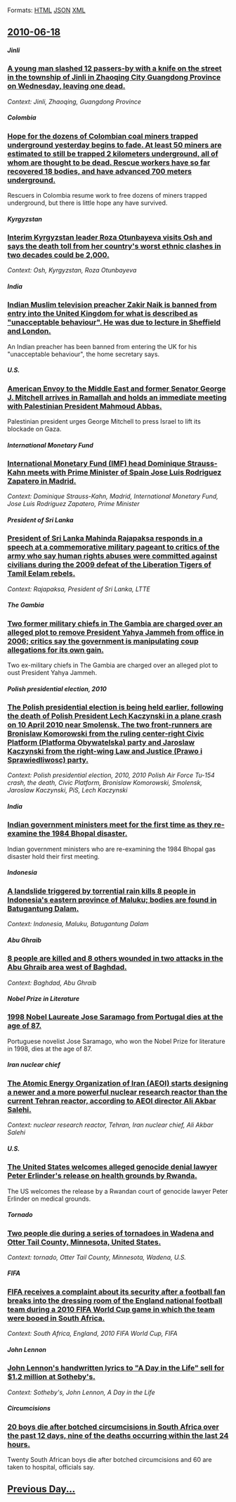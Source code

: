 
Formats: [HTML](2010/06/18/index.html)  [JSON](2010/06/18/index.json)  [XML](2010/06/18/index.xml)  

## [2010-06-18](/news/2010/06/18/index.md)

##### Jinli
### [A young man slashed 12 passers-by with a knife on the street in the township of Jinli in Zhaoqing City Guangdong Province on Wednesday, leaving one dead. ](/news/2010/06/18/a-young-man-slashed-12-passers-by-with-a-knife-on-the-street-in-the-township-of-jinli-in-zhaoqing-city-guangdong-province-on-wednesday-leav.md)
_Context: Jinli, Zhaoqing, Guangdong Province_

##### Colombia
### [Hope for the dozens of Colombian coal miners trapped underground yesterday begins to fade. At least 50 miners are estimated to still be trapped 2 kilometers underground, all of whom are thought to be dead. Rescue workers have so far recovered 18 bodies, and have advanced 700 meters underground. ](/news/2010/06/18/hope-for-the-dozens-of-colombian-coal-miners-trapped-underground-yesterday-begins-to-fade-at-least-50-miners-are-estimated-to-still-be-trap.md)
Rescuers in Colombia resume work to free dozens of miners trapped underground, but there is little hope any have survived.

##### Kyrgyzstan
### [Interim Kyrgyzstan leader Roza Otunbayeva visits Osh and says the death toll from her country's worst ethnic clashes in two decades could be 2,000. ](/news/2010/06/18/interim-kyrgyzstan-leader-roza-otunbayeva-visits-osh-and-says-the-death-toll-from-her-country-s-worst-ethnic-clashes-in-two-decades-could-be.md)
_Context: Osh, Kyrgyzstan, Roza Otunbayeva_

##### India
### [Indian Muslim television preacher Zakir Naik is banned from entry into the United Kingdom for what is described as "unacceptable behaviour". He was due to lecture in Sheffield and London. ](/news/2010/06/18/indian-muslim-television-preacher-zakir-naik-is-banned-from-entry-into-the-united-kingdom-for-what-is-described-as-unacceptable-behaviour.md)
An Indian preacher has been banned from entering the UK for his &quot;unacceptable behaviour&quot;, the home secretary says.

##### U.S.
### [American Envoy to the Middle East and former Senator George J. Mitchell arrives in Ramallah and holds an immediate meeting with Palestinian President Mahmoud Abbas. ](/news/2010/06/18/american-envoy-to-the-middle-east-and-former-senator-george-j-mitchell-arrives-in-ramallah-and-holds-an-immediate-meeting-with-palestinian.md)
Palestinian president urges George Mitchell to press Israel to lift its blockade on Gaza.

##### International Monetary Fund
### [International Monetary Fund (IMF) head Dominique Strauss-Kahn meets with Prime Minister of Spain Jose Luis Rodriguez Zapatero in Madrid. ](/news/2010/06/18/international-monetary-fund-imf-head-dominique-strauss-kahn-meets-with-prime-minister-of-spain-josa-c-luis-rodraguez-zapatero-in-madrid.md)
_Context: Dominique Strauss-Kahn, Madrid, International Monetary Fund, Jose Luis Rodriguez Zapatero, Prime Minister_

##### President of Sri Lanka
### [President of Sri Lanka Mahinda Rajapaksa responds in a speech at a commemorative military pageant to critics of the army who say human rights abuses were committed against civilians during the 2009 defeat of the Liberation Tigers of Tamil Eelam rebels. ](/news/2010/06/18/president-of-sri-lanka-mahinda-rajapaksa-responds-in-a-speech-at-a-commemorative-military-pageant-to-critics-of-the-army-who-say-human-right.md)
_Context: Rajapaksa, President of Sri Lanka, LTTE_

##### The Gambia
### [Two former military chiefs in The Gambia are charged over an alleged plot to remove President Yahya Jammeh from office in 2006; critics say the government is manipulating coup allegations for its own gain. ](/news/2010/06/18/two-former-military-chiefs-in-the-gambia-are-charged-over-an-alleged-plot-to-remove-president-yahya-jammeh-from-office-in-2006-critics-say.md)
Two ex-military chiefs in The Gambia are charged over an alleged plot to oust President Yahya Jammeh.

##### Polish presidential election, 2010
### [The Polish presidential election is being held earlier, following the death of Polish President Lech Kaczynski in a plane crash on 10 April 2010 near Smolensk. The two front-runners are Bronislaw Komorowski from the ruling center-right Civic Platform (Platforma Obywatelska) party and Jaroslaw Kaczynski from the right-wing Law and Justice (Prawo i Sprawiedliwosc) party. ](/news/2010/06/18/the-polish-presidential-election-is-being-held-earlier-following-the-death-of-polish-president-lech-kaczyaski-in-a-plane-crash-on-10-april.md)
_Context: Polish presidential election, 2010, 2010 Polish Air Force Tu-154 crash, the death, Civic Platform, Bronislaw Komorowski, Smolensk, Jaroslaw Kaczynski, PiS, Lech Kaczynski_

##### India
### [Indian government ministers meet for the first time as they re-examine the 1984 Bhopal disaster. ](/news/2010/06/18/indian-government-ministers-meet-for-the-first-time-as-they-re-examine-the-1984-bhopal-disaster.md)
Indian government ministers who are re-examining the 1984 Bhopal gas disaster hold their first meeting.

##### Indonesia
### [A landslide triggered by torrential rain kills 8 people in Indonesia's eastern province of Maluku; bodies are found in Batugantung Dalam. ](/news/2010/06/18/a-landslide-triggered-by-torrential-rain-kills-8-people-in-indonesia-s-eastern-province-of-maluku-bodies-are-found-in-batugantung-dalam.md)
_Context: Indonesia, Maluku, Batugantung Dalam_

##### Abu Ghraib
### [8 people are killed and 8 others wounded in two attacks in the Abu Ghraib area west of Baghdad. ](/news/2010/06/18/8-people-are-killed-and-8-others-wounded-in-two-attacks-in-the-abu-ghraib-area-west-of-baghdad.md)
_Context: Baghdad, Abu Ghraib_

##### Nobel Prize in Literature
### [1998 Nobel Laureate Jose Saramago from Portugal dies at the age of 87. ](/news/2010/06/18/1998-nobel-laureate-josa-c-saramago-from-portugal-dies-at-the-age-of-87.md)
Portuguese novelist Jose Saramago, who won the Nobel Prize for literature in 1998, dies at the age of 87.

##### Iran nuclear chief
### [The Atomic Energy Organization of Iran (AEOI) starts designing a newer and a more powerful nuclear research reactor than the current Tehran reactor, according to AEOI director Ali Akbar Salehi. ](/news/2010/06/18/the-atomic-energy-organization-of-iran-aeoi-starts-designing-a-newer-and-a-more-powerful-nuclear-research-reactor-than-the-current-tehran.md)
_Context: nuclear research reactor, Tehran, Iran nuclear chief, Ali Akbar Salehi_

##### U.S.
### [The United States welcomes alleged genocide denial lawyer Peter Erlinder's release on health grounds by Rwanda. ](/news/2010/06/18/the-united-states-welcomes-alleged-genocide-denial-lawyer-peter-erlinder-s-release-on-health-grounds-by-rwanda.md)
The US welcomes the release by a Rwandan court of genocide lawyer Peter Erlinder on medical grounds.

##### Tornado
### [Two people die during a series of tornadoes in Wadena and Otter Tail County, Minnesota, United States. ](/news/2010/06/18/two-people-die-during-a-series-of-tornadoes-in-wadena-and-otter-tail-county-minnesota-united-states.md)
_Context: tornado, Otter Tail County, Minnesota, Wadena, U.S._

##### FIFA
### [FIFA receives a complaint about its security after a football fan breaks into the dressing room of the England national football team during a 2010 FIFA World Cup game in which the team were booed in South Africa. ](/news/2010/06/18/fifa-receives-a-complaint-about-its-security-after-a-football-fan-breaks-into-the-dressing-room-of-the-england-national-football-team-during.md)
_Context: South Africa, England, 2010 FIFA World Cup, FIFA_

##### John Lennon
### [John Lennon's handwritten lyrics to "A Day in the Life" sell for $1.2 million at Sotheby's. ](/news/2010/06/18/john-lennon-s-handwritten-lyrics-to-a-day-in-the-life-sell-for-1-2-million-at-sotheby-s.md)
_Context: Sotheby's, John Lennon, A Day in the Life_

##### Circumcisions
### [20 boys die after botched circumcisions in South Africa over the past 12 days, nine of the deaths occurring within the last 24 hours. ](/news/2010/06/18/20-boys-die-after-botched-circumcisions-in-south-africa-over-the-past-12-days-nine-of-the-deaths-occurring-within-the-last-24-hours.md)
Twenty South African boys die after botched circumcisions and 60 are taken to hospital, officials say.

## [Previous Day...](/news/2010/06/17/index.md)

